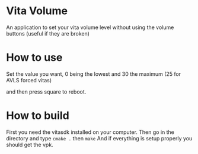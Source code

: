 # Vita Volume

An application to set your vita volume level without using the volume buttons (useful if they are broken)


# How to use

Set the value you want, 0 being the lowest and 30 the maximum (25 for AVLS forced vitas)

and then press square to reboot.

# How to build

First you need the vitasdk installed on your computer.
Then go in the directory and type
```cmake .```
then
```make```
And if everything is setup properly you should get the vpk.


